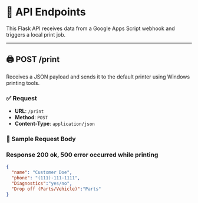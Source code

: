 # 📡 API Endpoints

This Flask API receives data from a Google Apps Script webhook and triggers a local print job.

---

## 🖨️ POST /print

Receives a JSON payload and sends it to the default printer using Windows printing tools.

### ✅ Request

- **URL**: `/print`
- **Method**: `POST`
- **Content-Type**: `application/json`

### 🔄 Sample Request Body
### Response 200 ok, 500 error occurred while printing

```json
{
  "name": "Customer Doe",
  "phone": "(111)-111-1111",
  "Diagnostics":"yes/no",
  "Drop off (Parts/Vehicle)":"Parts"
}
